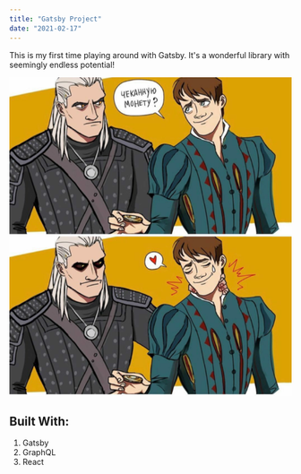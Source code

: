 ```yaml
---
title: "Gatsby Project"
date: "2021-02-17"
---
```


This is my first time playing around with Gatsby. It's a wonderful library with seemingly endless potential!

![The Witcher and Dandelion](./dandelion.png)

## Built With:

1. Gatsby
2. GraphQL
3. React